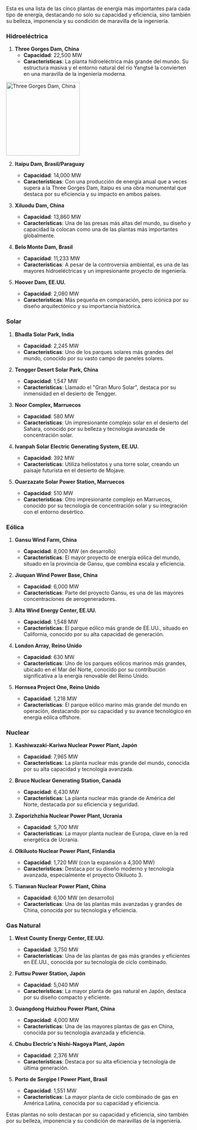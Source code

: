 Esta es una lista de las cinco plantas de energía más importantes para cada tipo de energía, destacando no solo su capacidad y eficiencia, sino también su belleza, imponencia y su condición de maravilla de la ingeniería.

### Hidroeléctrica

1. **Three Gorges Dam, China**
   - **Capacidad**: 22,500 MW
   - **Características**: La planta hidroeléctrica más grande del mundo. Su estructura masiva y el entorno natural del río Yangtsé la convierten en una maravilla de la ingeniería moderna.
<img src="https://upload.wikimedia.org/wikipedia/commons/thumb/a/ab/ThreeGorgesDam-China2009.jpg/1200px-ThreeGorgesDam-China2009.jpg" alt="Three Gorges Dam, China" width="200"/>


2. **Itaipu Dam, Brasil/Paraguay**
   - **Capacidad**: 14,000 MW
   - **Características**: Con una producción de energía anual que a veces supera a la Three Gorges Dam, Itaipu es una obra monumental que destaca por su eficiencia y su impacto en ambos países.

3. **Xiluodu Dam, China**
   - **Capacidad**: 13,860 MW
   - **Características**: Una de las presas más altas del mundo, su diseño y capacidad la colocan como una de las plantas más importantes globalmente.

4. **Belo Monte Dam, Brasil**
   - **Capacidad**: 11,233 MW
   - **Características**: A pesar de la controversia ambiental, es una de las mayores hidroeléctricas y un impresionante proyecto de ingeniería.

5. **Hoover Dam, EE.UU.**
   - **Capacidad**: 2,080 MW
   - **Características**: Más pequeña en comparación, pero icónica por su diseño arquitectónico y su importancia histórica.

### Solar

1. **Bhadla Solar Park, India**
   - **Capacidad**: 2,245 MW
   - **Características**: Uno de los parques solares más grandes del mundo, conocido por su vasto campo de paneles solares.

2. **Tengger Desert Solar Park, China**
   - **Capacidad**: 1,547 MW
   - **Características**: Llamado el "Gran Muro Solar", destaca por su inmensidad en el desierto de Tengger.

3. **Noor Complex, Marruecos**
   - **Capacidad**: 580 MW
   - **Características**: Un impresionante complejo solar en el desierto del Sahara, conocido por su belleza y tecnología avanzada de concentración solar.

4. **Ivanpah Solar Electric Generating System, EE.UU.**
   - **Capacidad**: 392 MW
   - **Características**: Utiliza heliostatos y una torre solar, creando un paisaje futurista en el desierto de Mojave.

5. **Ouarzazate Solar Power Station, Marruecos**
   - **Capacidad**: 510 MW
   - **Características**: Otro impresionante complejo en Marruecos, conocido por su tecnología de concentración solar y su integración con el entorno desértico.

### Eólica

1. **Gansu Wind Farm, China**
   - **Capacidad**: 8,000 MW (en desarrollo)
   - **Características**: El mayor proyecto de energía eólica del mundo, situado en la provincia de Gansu, que combina escala y eficiencia.

2. **Jiuquan Wind Power Base, China**
   - **Capacidad**: 6,000 MW
   - **Características**: Parte del proyecto Gansu, es una de las mayores concentraciones de aerogeneradores.

3. **Alta Wind Energy Center, EE.UU.**
   - **Capacidad**: 1,548 MW
   - **Características**: El parque eólico más grande de EE.UU., situado en California, conocido por su alta capacidad de generación.

4. **London Array, Reino Unido**
   - **Capacidad**: 630 MW
   - **Características**: Uno de los parques eólicos marinos más grandes, ubicado en el Mar del Norte, conocido por su contribución significativa a la energía renovable del Reino Unido.

5. **Hornsea Project One, Reino Unido**
   - **Capacidad**: 1,218 MW
   - **Características**: El parque eólico marino más grande del mundo en operación, destacando por su capacidad y su avance tecnológico en energía eólica offshore.

### Nuclear

1. **Kashiwazaki-Kariwa Nuclear Power Plant, Japón**
   - **Capacidad**: 7,965 MW
   - **Características**: La planta nuclear más grande del mundo, conocida por su alta capacidad y tecnología avanzada.

2. **Bruce Nuclear Generating Station, Canadá**
   - **Capacidad**: 6,430 MW
   - **Características**: La planta nuclear más grande de América del Norte, destacada por su eficiencia y seguridad.

3. **Zaporizhzhia Nuclear Power Plant, Ucrania**
   - **Capacidad**: 5,700 MW
   - **Características**: La mayor planta nuclear de Europa, clave en la red energética de Ucrania.

4. **Olkiluoto Nuclear Power Plant, Finlandia**
   - **Capacidad**: 1,720 MW (con la expansión a 4,300 MW)
   - **Características**: Destaca por su diseño moderno y tecnología avanzada, especialmente el proyecto Olkiluoto 3.

5. **Tianwan Nuclear Power Plant, China**
   - **Capacidad**: 6,100 MW (en desarrollo)
   - **Características**: Una de las plantas más avanzadas y grandes de China, conocida por su tecnología y eficiencia.

### Gas Natural

1. **West County Energy Center, EE.UU.**
   - **Capacidad**: 3,750 MW
   - **Características**: Una de las plantas de gas más grandes y eficientes en EE.UU., conocida por su tecnología de ciclo combinado.

2. **Futtsu Power Station, Japón**
   - **Capacidad**: 5,040 MW
   - **Características**: La mayor planta de gas natural en Japón, destaca por su diseño compacto y eficiente.

3. **Guangdong Huizhou Power Plant, China**
   - **Capacidad**: 4,000 MW
   - **Características**: Una de las mayores plantas de gas en China, conocida por su tecnología avanzada y eficiencia.

4. **Chubu Electric's Nishi-Nagoya Plant, Japón**
   - **Capacidad**: 2,376 MW
   - **Características**: Destaca por su alta eficiencia y tecnología de última generación.

5. **Porto de Sergipe I Power Plant, Brasil**
   - **Capacidad**: 1,551 MW
   - **Características**: La mayor planta de ciclo combinado de gas en América Latina, conocida por su capacidad y eficiencia.

Estas plantas no solo destacan por su capacidad y eficiencia, sino también por su belleza, imponencia y su condición de maravillas de la ingeniería.
